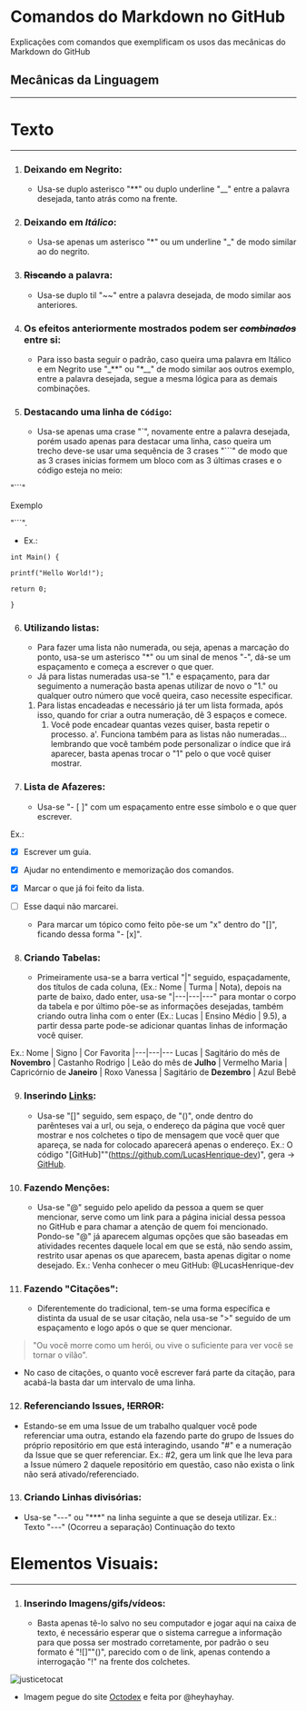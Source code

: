 # Comandos do Markdown no GitHub
 Explicações com comandos que exemplificam os usos das mecânicas do Markdown do GitHub

 ## Mecânicas da Linguagem
---
# Texto
***
1. ### Deixando em **Negrito**:
   * Usa-se duplo asterisco "**" ou duplo underline "__" entre a palavra desejada, tanto atrás como na frente.
1. ### Deixando em _Itálico_:
   * Usa-se apenas um asterisco "*" ou um underline "_" de modo similar ao do negrito.
1. ### ~~Riscando~~ a palavra:
   * Usa-se duplo til "~~" entre a palavra desejada, de modo similar aos anteriores.
1. ### Os efeitos anteriormente mostrados podem ser ~~_**combinados**_~~ entre si:
   * Para isso basta seguir o padrão, caso queira uma palavra em Itálico e em Negrito use "_**" ou "*__" de modo similar aos outros exemplo, entre a palavra desejada, segue a mesma lógica para as demais combinações.
1. ### Destacando uma linha de `Código`:
   * Usa-se apenas uma crase "`", novamente entre a palavra desejada, porém usado apenas para destacar uma linha, caso queira um trecho deve-se usar uma sequência de 3 crases "```" de modo que as 3 crases inicias formem um bloco com as 3 últimas crases e o código esteja no meio:

"```"

Exemplo

"```".

* Ex.: 
```
int Main() {

printf("Hello World!");

return 0;

}
```

6. ### Utilizando listas:
   * Para fazer uma lista não numerada, ou seja, apenas a marcação do ponto, usa-se um asterisco "*" ou um sinal de menos "-", dá-se um espaçamento e começa a escrever o que quer.
   * Já para listas numeradas usa-se "1." e espaçamento, para dar seguimento a numeração basta apenas utilizar de novo o "1." ou qualquer outro número que você queira, caso necessite especificar.
   1. Para listas encadeadas e necessário já ter um lista formada, após isso, quando for criar a outra numeração, dê 3 espaços e comece.
      1. Você pode encadear quantas vezes quiser, basta repetir o processo.
          a'. Funciona também para as listas não numeradas... lembrando que você também pode personalizar o índice que irá aparecer, basta apenas trocar o "1" pelo o que você quiser mostrar.

1. ### Lista de Afazeres:
   * Usa-se "- [ ]" com um espaçamento entre esse símbolo e o que quer escrever.

Ex.:
- [x] Escrever um guia.
- [x] Ajudar no entendimento e memorização dos comandos.
- [x] Marcar o que já foi feito da lista.
- [ ] Esse daqui não marcarei.

   * Para marcar um tópico como feito põe-se um "x" dentro do "[]", ficando dessa forma "- [x]".

8. ### Criando Tabelas:
   * Primeiramente usa-se a barra vertical "|" seguido, espaçadamente, dos títulos de cada coluna, (Ex.: Nome | Turma | Nota), depois na parte de baixo, dado enter, usa-se "|---|---|---" para montar o corpo da tabela e por último põe-se as informações desejadas, também criando outra linha com o enter (Ex.: Lucas | Ensino Médio | 9.5), a partir dessa parte pode-se adicionar quantas linhas de informação você quiser.

Ex.:
Nome | Signo | Cor Favorita
|---|---|---
Lucas | Sagitário do mês de **Novembro** | Castanho
Rodrigo | Leão do mês de **Julho** | Vermelho
Maria | Capricórnio de **Janeiro** | Roxo
Vanessa | Sagitário de **Dezembro** | Azul Bebê

9. ### Inserindo [Links](https://github.com/LucasHenrique-dev/ComandosMarkdownGitHub):
   * Usa-se "[]" seguido, sem espaço, de "()", onde dentro do parênteses vai a url, ou seja, o endereço da página que você quer mostrar e nos colchetes o tipo de mensagem que você quer que apareça, se nada for colocado aparecerá apenas o endereço. Ex.: O código "[GitHub]""(https://github.com/LucasHenrique-dev)", gera -> [GitHub](https://github.com/LucasHenrique-dev).
1. ### Fazendo Menções:
   * Usa-se "@" seguido pelo apelido da pessoa a quem se quer mencionar, serve como um link para a página inicial dessa pessoa no GitHub e para chamar a atenção de quem foi mencionado. Pondo-se "@" já aparecem algumas opções que são baseadas em atividades recentes daquele local em que se está, não sendo assim, restrito usar apenas os que aparecem, basta apenas digitar o nome desejado. Ex.: Venha conhecer o meu GitHub: @LucasHenrique-dev 
1. ### Fazendo "Citações":
   * Diferentemente do tradicional, tem-se uma forma específica e distinta da usual de se usar citação, nela usa-se ">" seguido de um espaçamento e logo após o que se quer mencionar.

> "Ou você morre como um herói, ou vive o suficiente para ver você se tornar o vilão".

* No caso de citações, o quanto você escrever fará parte da citação, para acabá-la basta dar um intervalo de uma linha.
12. ### Referenciando Issues, ~~!ERROR~~:
   * Estando-se em uma Issue de um trabalho qualquer você pode referenciar uma outra, estando ela fazendo parte do grupo de Issues do próprio repositório em que está interagindo, usando "#" e a numeração da Issue que se quer referenciar. Ex.: #2, gera um link que lhe leva para a Issue número 2 daquele repositório em questão, caso não exista o link não será ativado/referenciado.
13. ### Criando Linhas divisórias:
   * Usa-se "---" ou "***" na linha seguinte a que se deseja utilizar. 
Ex.:
Texto
"---" (Ocorreu a separação)
Continuação do texto

# Elementos Visuais:
---
1. ### Inserindo Imagens/gifs/vídeos:
   * Basta apenas tê-lo salvo no seu computador e jogar aqui na caixa de texto, é necessário esperar que o sistema carregue a informação para que possa ser mostrado corretamente, por padrão o seu formato é "![]""()", parecido com o de link, apenas contendo a interrogação "!" na frente dos colchetes.

![justicetocat](https://user-images.githubusercontent.com/62728919/78955921-1d748200-7ab7-11ea-8538-79efd1697d7a.jpg)

* Imagem pegue do site [Octodex](https://octodex.github.com/) e feita por @heyhayhay.
